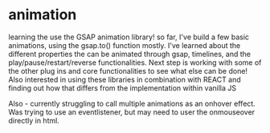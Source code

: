 # animation
learning the use the GSAP animation library! so far, I've build a few basic animations, using the gsap.to() function mostly. I've learned about the different properties the can be animated through gsap, timelines, and the play/pause/restart/reverse functionalities. Next step is working with some of the other plug ins and core functionalities to see what else can be done! Also interested in using these libraries in combination with REACT and finding out how that differs from the implementation within vanilla JS

Also - currently struggling to call multiple animations as an onhover effect. Was trying to use an eventlistener, but may need to user the onmouseover directly in html. 
